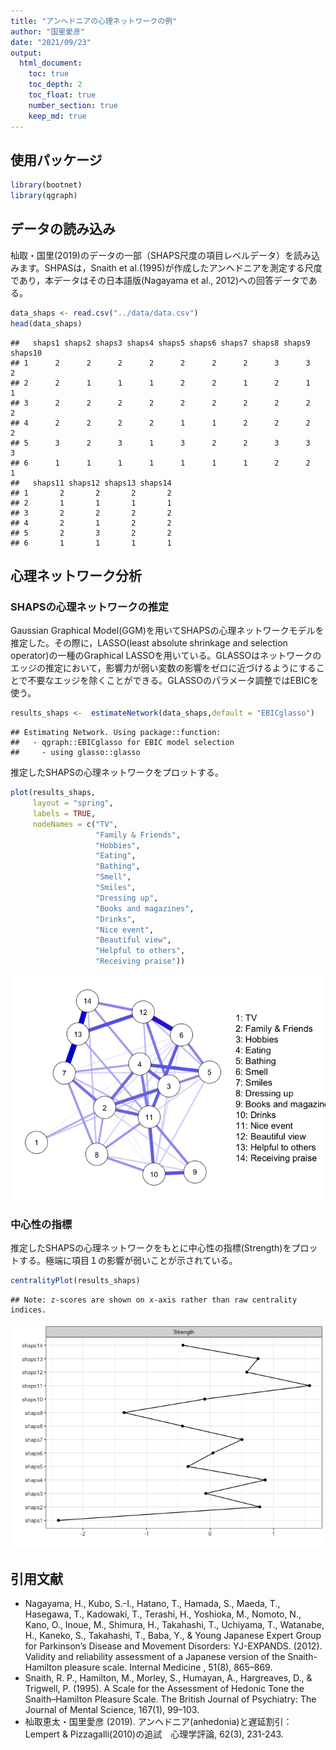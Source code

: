 ```yaml
---
title: "アンヘドニアの心理ネットワークの例"
author: "国里愛彦"
date: "2021/09/23"
output:
  html_document:
    toc: true
    toc_depth: 2
    toc_float: true
    number_section: true
    keep_md: true
---
```


## 使用パッケージ


```r
library(bootnet)
library(qgraph)
```

## データの読み込み

杣取・国里(2019)のデータの一部（SHAPS尺度の項目レベルデータ）を読み込みます。SHPASは，Snaith et al.(1995)が作成したアンヘドニアを測定する尺度であり，本データはその日本語版(Nagayama et al., 2012)への回答データである。


```r
data_shaps <- read.csv("../data/data.csv")
head(data_shaps)
```

```
##   shaps1 shaps2 shaps3 shaps4 shaps5 shaps6 shaps7 shaps8 shaps9 shaps10
## 1      2      2      2      2      2      2      2      3      3       2
## 2      2      1      1      1      2      2      1      2      1       1
## 3      2      2      2      2      2      2      2      2      2       2
## 4      2      2      2      2      1      1      2      2      2       2
## 5      3      2      3      1      3      2      2      3      3       3
## 6      1      1      1      1      1      1      1      2      2       1
##   shaps11 shaps12 shaps13 shaps14
## 1       2       2       2       2
## 2       1       1       1       1
## 3       2       2       2       2
## 4       2       1       2       2
## 5       2       3       2       2
## 6       1       1       1       1
```

## 心理ネットワーク分析
### SHAPSの心理ネットワークの推定

Gaussian Graphical Model(GGM)を用いてSHAPSの心理ネットワークモデルを推定した。その際に，LASSO(least absolute shrinkage and selection operator)の一種のGraphical LASSOを用いている。GLASSOはネットワークのエッジの推定において，影響力が弱い変数の影響をゼロに近づけるようにすることで不要なエッジを除くことができる。GLASSOのパラメータ調整ではEBICを使う。



```r
results_shaps <-  estimateNetwork(data_shaps,default = "EBICglasso")
```

```
## Estimating Network. Using package::function:
##   - qgraph::EBICglasso for EBIC model selection
##     - using glasso::glasso
```

推定したSHAPSの心理ネットワークをプロットする。


```r
plot(results_shaps, 
     layout = "spring",
     labels = TRUE,
     nodeNames = c("TV",
                   "Family & Friends",
                   "Hobbies",
                   "Eating",
                   "Bathing",
                   "Smell",
                   "Smiles",
                   "Dressing up",
                   "Books and magazines",
                   "Drinks",
                   "Nice event",
                   "Beautiful view",
                   "Helpful to others",
                   "Receiving praise"))
```

![](analysis01_files/figure-html/unnamed-chunk-4-1.png)<!-- -->


### 中心性の指標

推定したSHAPSの心理ネットワークをもとに中心性の指標(Strength)をプロットする。極端に項目１の影響が弱いことが示されている。



```r
centralityPlot(results_shaps)
```

```
## Note: z-scores are shown on x-axis rather than raw centrality indices.
```

![](analysis01_files/figure-html/unnamed-chunk-5-1.png)<!-- -->

## 引用文献

- Nagayama, H., Kubo, S.-I., Hatano, T., Hamada, S., Maeda, T., Hasegawa, T., Kadowaki, T., Terashi, H., Yoshioka, M., Nomoto, N., Kano, O., Inoue, M., Shimura, H., Takahashi, T., Uchiyama, T., Watanabe, H., Kaneko, S., Takahashi, T., Baba, Y., & Young Japanese Expert Group for Parkinson’s Disease and Movement Disorders: YJ-EXPANDS. (2012). Validity and reliability assessment of a Japanese version of the Snaith-Hamilton pleasure scale. Internal Medicine , 51(8), 865–869.
- Snaith, R. P., Hamilton, M., Morley, S., Humayan, A., Hargreaves, D., & Trigwell, P. (1995). A Scale for the Assessment of Hedonic Tone the Snaith–Hamilton Pleasure Scale. The British Journal of Psychiatry: The Journal of Mental Science, 167(1), 99–103.
- 杣取恵太・国里愛彦 (2019). アンヘドニア(anhedonia)と遅延割引：Lempert & Pizzagalli(2010)の追試　心理学評論, 62(3), 231-243. 

